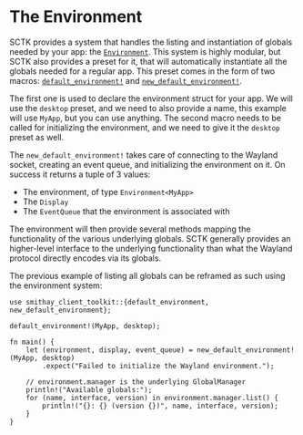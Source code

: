 # The Environment

SCTK provides a system that handles the listing and instantiation of globals
needed by your app: the [`Environment`]. This system is highly modular, but
SCTK also provides a preset for it, that will automatically instantiate all
the globals needed for a regular app. This preset comes in the form of two macros:
[`default_environment!`](https://docs.rs/smithay-client-toolkit/*/smithay_client_toolkit/macro.default_environment.html)
and [`new_default_environment!`](https://docs.rs/smithay-client-toolkit/*/smithay_client_toolkit/macro.new_default_environment.html).

The first one is used to declare the environment struct for your app. We will use the `desktop` preset,
and we need to also provide a name, this example will use `MyApp`, but you can use anything. The second
macro needs to be called for initializing the environment, and we need to give it the `desktop` preset
as well.

The `new_default_environment!` takes care of connecting to the Wayland socket, creating an event queue,
and initializing the environment on it. On success it returns a tuple of 3 values:

- The environment, of type `Environment<MyApp>`
- The `Display`
- The `EventQueue` that the environment is associated with

The environment will then provide several methods mapping the functionality of the various underlying
globals. SCTK generally provides an higher-level interface to the underlying functionality than what
the Wayland protocol directly encodes via its globals.

The previous example of listing all globals can be reframed as such using the environment system:

```rust,no_run
use smithay_client_toolkit::{default_environment, new_default_environment};

default_environment!(MyApp, desktop);

fn main() {
    let (environment, display, event_queue) = new_default_environment!(MyApp, desktop)
        .expect("Failed to initialize the Wayland environment.");

    // environment.manager is the underlying GlobalManager
    println!("Available globals:");
    for (name, interface, version) in environment.manager.list() {
        println!("{}: {} (version {})", name, interface, version);
    }
}
```

[`Environment`]: https://docs.rs/smithay-client-toolkit/*/smithay_client_toolkit/environment/struct.Environment.html

